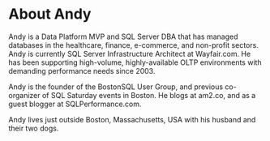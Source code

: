 # About Andy 

Andy is a Data Platform MVP and SQL Server DBA that has managed databases in the healthcare, finance, e-commerce, and non-profit sectors. Andy is currently SQL Server Infrastructure Architect at Wayfair.com. He has been supporting high-volume, highly-available OLTP environments with demanding performance needs since 2003.

Andy is the founder of the BostonSQL User Group, and previous co-organizer of SQL Saturday events in Boston. He blogs at am2.co, and as a guest blogger at SQLPerformance.com. 

Andy lives just outside Boston, Massachusetts, USA with his husband and their two dogs.
